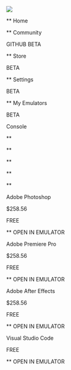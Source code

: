 ![](Logos/URTEX/URTEXFavIcon.svg)

** Home

** Community

GITHUB BETA

** Store

BETA

** Settings

BETA

** My Emulators

BETA

Console

**

**

**

**

**

Adobe Photoshop

\$258.56

FREE

** OPEN IN EMULATOR

Adobe Premiere Pro

\$258.56

FREE

** OPEN IN EMULATOR

Adobe After Effects

\$258.56

FREE

** OPEN IN EMULATOR

Visual Studio Code

FREE

** OPEN IN EMULATOR
